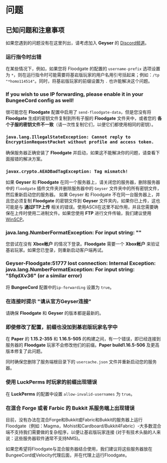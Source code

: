 # 问题

## 已知问题和注意事项

如果您遇到的问题没有在这里列出，请考虑加入 **Geyser** 的 [Discord频道](http://discord.geysermc.org)。

### 运行指令时出错

在某些情况下，例如，如果您将 Floodgate 的配置的 `username-prefix` 选项设置为 `*`，则在运行指令时可能需要将基岩版玩家的用户名用引号括起来；例如：`/tp "*homo114514"`。同时，将基岩版玩家的前缀设置为 `.` 也许能解决这个问题。

### If you wish to use IP forwarding, please enable it in your BungeeCord config as well!

很可能您在 **Floodgate** 配置中启用了 `send-floodgate-data`，但是您没有将 **Floodgate** 生成的密钥文件复制到所有子服的 **Floodgate** 文件夹中，或者您的 **各个子服的密钥文件不一致**（请一次性复制它们，以便它们都使用相同的密钥）。

### `java.lang.IllegalStateException: Cannot reply to EncryptionRequestPacket without profile and access token.`

确保服务器正确安装了 **Floodgate** 并启动，如果这不能解决你的问题，请查看下面报错的解决方案。

### `javax.crypto.AEADBadTagException: Tag mismatch!`

如果 **Geyser** 和 **Floodgate** 在同一个服务器上，请关闭您的服务器，删除服务器中的 `floodgate` 插件文件夹并删除服务器中的 `Geyser` 文件夹中的所有密钥文件，然后重新启动您的服务器。 如果 Geyser 和 Floodgate 不在同一台服务器上，并且您必须复制 **Floodgate** 的密钥文件到 **Geyser** 文件夹内，如果你已上传，这也可能是与 **通过FTP上传** 相关的错误。使用ASCII在这里不起作用，并且您需要确保在上传时使用二进制文件。如果您使用 **FTP** 进行文件传输，我们建议使用 [WinSCP](https://winscp.net/eng/index.php)。

### java.lang.NumberFormatException: For input string: ""

您尝试在没有 **Xbox帐户** 的情况下登录。**Floodgate** 需要一个 **Xbox帐户** 来验证基岩玩家。如果您已登录，则重新启动客户端再试。

### Geyser-Floodgate:51777 lost connection: Internal Exception: java.lang.NumberFormatException: For input string: "SfqdXv36" (or a similar error)

将 **BungeeCord** 配置中的`ip-forwarding` 设置为 `true`。

### 在连接时提示 "请从官方Geyser连接"

请确保 **Floodgate** 和 **Geyser** 的版本都是最新的。

### 即使修改了配置，前缀也没加到基岩版玩家名字中

在 **Paper** 的 **1.15.2-355** 和 **1.16.5-505** 的构建之间，有一个错误，即已经连接到服务器的 **Floodgate** 玩家不会修改他们的前缀。**Paper build1.16.5-506** 及更高版本修复了此问题。

同时确保您删除了服务端根目录下的 `usercache.json` 文件并重新启动您的服务器。

### 使用 LuckPerms 时玩家的前缀出现错误

在 **LuckPerms** 的配置中设置 `allow-invalid-usernames` 为 `true`。

### 在混合 Forge 或者 Farbic 的 Bukkit 系服务端上出现错误

目前，没有办法在混合Forge和Bukkit或Fabric和Bukkit的服务器上运行Floodgate（例如：Magma，Mohist和Cardboard/Bukkit4Fabric）-大多数混合端不支持我们需要做的复杂程序，以便让基岩版玩家连接 (对于有技术头脑的人来说：这些服务器软件通常不支持NMS)。

如果您希望将Floodgate与混合服务器结合使用，我们建议将这些服务器放在BungeeCord或Velocity代理后面，并在代理上运行Floodgate。
